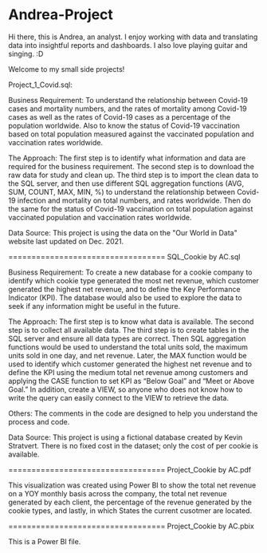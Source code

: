 # Andrea-Project

Hi there, this is Andrea, an analyst. I enjoy working with data and translating data into insightful reports and dashboards. I also love playing guitar and singing. :D

Welcome to my small side projects! 

Project_1_Covid.sql:

Business Requirement: To understand the relationship between Covid-19 cases and mortality numbers, and the rates of mortality among Covid-19 cases as well as the rates of 
Covid-19 cases as a percentage of the population worldwide. Also to know the status of Covid-19 vaccination based on total population measured against the vaccinated population 
and vaccination rates worldwide.  

The Approach: The first step is to identify what information and data are required for the business requirement. The second step is to download the raw data for study and 
clean up. The third step is to import the clean data to the SQL server, and then use different SQL aggregation functions (AVG, SUM, COUNT, MAX, MIN, %) to understand the 
relationship between Covid-19 infection and mortality on total numbers, and rates worldwide. Then do the same for the status of Covid-19 vaccination on total population 
against vaccinated population and vaccination rates worldwide. 

Data Source: This project is using the data on the "Our World in Data" website last updated on Dec. 2021.

==================================
SQL_Cookie by AC.sql

Business Requirement: To create a new database for a cookie company to identify which cookie type generated the most net revenue, which customer generated the highest net revenue,
and to define the Key Performance Indicator (KPI). The database would also be used to explore the data to seek if any information might be useful in the future.

The Approach: The first step is to know what data is available. The second step is to collect all available data. The third step is to create tables in the SQL server and 
ensure all data types are correct. Then SQL aggregation functions would be used to understand the total units sold, the maximum units sold in one day, and net revenue. 
Later, the MAX function would be used to identify which customer generated the highest net revenue and to define the KPI using the medium total net revenue among customers 
and applying the CASE function to set KPI as “Below Goal” and “Meet or Above Goal.” In addition, create a VIEW, so anyone who does not know how to write the query can easily 
connect to the VIEW to retrieve the data.

Others: The comments in the code are designed to help you understand the process and code.

Data Source: This project is using a fictional database created by Kevin Stratvert. There is no fixed cost in the dataset; only the cost of per cookie is available.

==================================
Project_Cookie by AC.pdf

This visualization was created using Power BI to show the total net revenue on a YOY monthly basis across the company, the total net revenue generated by each client, the percentage of the revenue generated by the cookie types, and lastly, in which States the current cusotmer are located. 

==================================
Project_Cookie by AC.pbix

This is a Power BI file.
